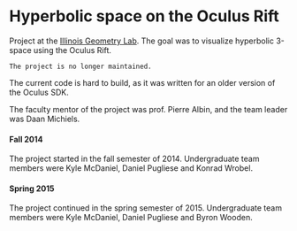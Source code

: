 Hyperbolic space on the Oculus Rift
===================================

Project at the [Illinois Geometry Lab](http://math.uiuc.edu/igl/).
The goal was to visualize hyperbolic 3-space using the Oculus Rift.

```
The project is no longer maintained.
```

The current code is hard to build, as it was written for an older version of the Oculus SDK.

The faculty mentor of the project was prof. Pierre Albin, and the team leader was Daan Michiels.

#### Fall 2014

The project started in the fall semester of 2014. Undergraduate team members were Kyle McDaniel, Daniel Pugliese and Konrad Wrobel.

#### Spring 2015

The project continued in the spring semester of 2015. Undergraduate team members were Kyle McDaniel, Daniel Pugliese and Byron Wooden.
